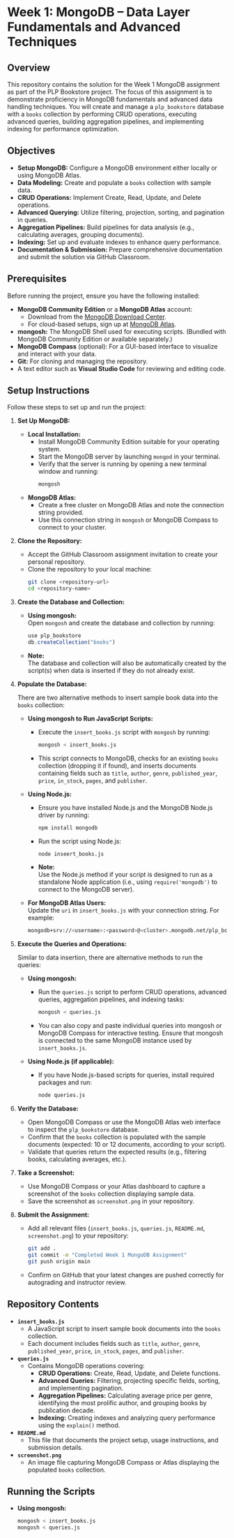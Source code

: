 # Week 1: MongoDB – Data Layer Fundamentals and Advanced Techniques

## Overview
This repository contains the solution for the Week 1 MongoDB assignment as part of the PLP Bookstore project. The focus of this assignment is to demonstrate proficiency in MongoDB fundamentals and advanced data handling techniques. You will create and manage a `plp_bookstore` database with a `books` collection by performing CRUD operations, executing advanced queries, building aggregation pipelines, and implementing indexing for performance optimization.

## Objectives
- **Setup MongoDB:** Configure a MongoDB environment either locally or using MongoDB Atlas.
- **Data Modeling:** Create and populate a `books` collection with sample data.
- **CRUD Operations:** Implement Create, Read, Update, and Delete operations.
- **Advanced Querying:** Utilize filtering, projection, sorting, and pagination in queries.
- **Aggregation Pipelines:** Build pipelines for data analysis (e.g., calculating averages, grouping documents).
- **Indexing:** Set up and evaluate indexes to enhance query performance.
- **Documentation & Submission:** Prepare comprehensive documentation and submit the solution via GitHub Classroom.

## Prerequisites
Before running the project, ensure you have the following installed:
- **MongoDB Community Edition** or a **MongoDB Atlas** account:
  - Download from the [MongoDB Download Center](https://www.mongodb.com/try/download/community).
  - For cloud-based setups, sign up at [MongoDB Atlas](https://www.mongodb.com/cloud/atlas).
- **mongosh:** The MongoDB Shell used for executing scripts. (Bundled with MongoDB Community Edition or available separately.)
- **MongoDB Compass** (optional): For a GUI-based interface to visualize and interact with your data.
- **Git:** For cloning and managing the repository.
- A text editor such as **Visual Studio Code** for reviewing and editing code.

## Setup Instructions
Follow these steps to set up and run the project:

1. **Set Up MongoDB:**
   - **Local Installation:**
     - Install MongoDB Community Edition suitable for your operating system.
     - Start the MongoDB server by launching `mongod` in your terminal.
     - Verify that the server is running by opening a new terminal window and running:
       ```bash
       mongosh
       ```
   - **MongoDB Atlas:**
     - Create a free cluster on MongoDB Atlas and note the connection string provided.
     - Use this connection string in `mongosh` or MongoDB Compass to connect to your cluster.

2. **Clone the Repository:**
   - Accept the GitHub Classroom assignment invitation to create your personal repository.
   - Clone the repository to your local machine:
     ```bash
     git clone <repository-url>
     cd <repository-name>
     ```

3. **Create the Database and Collection:**
   - **Using mongosh:**  
     Open `mongosh` and create the database and collection by running:
     ```javascript
     use plp_bookstore
     db.createCollection("books")
     ```
   - **Note:**  
     The database and collection will also be automatically created by the script(s) when data is inserted if they do not already exist.

4. **Populate the Database:**

   There are two alternative methods to insert sample book data into the `books` collection:

   - **Using mongosh to Run JavaScript Scripts:**
     - Execute the `insert_books.js` script with `mongosh` by running:
       ```bash
       mongosh < insert_books.js
       ```
     - This script connects to MongoDB, checks for an existing `books` collection (dropping it if found), and inserts documents containing fields such as `title`, `author`, `genre`, `published_year`, `price`, `in_stock`, `pages`, and `publisher`.

   - **Using Node.js:**
     - Ensure you have installed Node.js and the MongoDB Node.js driver by running:
       ```bash
       npm install mongodb
       ```
     - Run the script using Node.js:
       ```bash
       node inseert_books.js
       ```
     - **Note:**  
       Use the Node.js method if your script is designed to run as a standalone Node application (i.e., using `require('mongodb')` to connect to the MongoDB server).

   - **For MongoDB Atlas Users:**  
     Update the `uri` in `insert_books.js` with your connection string. For example:
     ```bash
     mongodb+srv://<username>:<password>@<cluster>.mongodb.net/plp_bookstore
     ```

5. **Execute the Queries and Operations:**
   
   Similar to data insertion, there are alternative methods to run the queries:

   - **Using mongosh:**
     - Run the `queries.js` script to perform CRUD operations, advanced queries, aggregation pipelines, and indexing tasks:
       ```bash
       mongosh < queries.js
       ```
     - You can also copy and paste individual queries into mongosh or MongoDB Compass for interactive testing. Ensure that mongosh is connected to the same MongoDB instance used by `insert_books.js`.

   - **Using Node.js (if applicable):**
     - If you have Node.js-based scripts for queries, install required packages and run:
       ```bash
       node queries.js
       ```

6. **Verify the Database:**
   - Open MongoDB Compass or use the MongoDB Atlas web interface to inspect the `plp_bookstore` database.
   - Confirm that the `books` collection is populated with the sample documents (expected: 10 or 12 documents, according to your script).
   - Validate that queries return the expected results (e.g., filtering books, calculating averages, etc.).

7. **Take a Screenshot:**
   - Use MongoDB Compass or your Atlas dashboard to capture a screenshot of the `books` collection displaying sample data.
   - Save the screenshot as `screenshot.png` in your repository.

8. **Submit the Assignment:**
   - Add all relevant files (`insert_books.js`, `queries.js`, `README.md`, `screenshot.png`) to your repository:
     ```bash
     git add .
     git commit -m "Completed Week 1 MongoDB Assignment"
     git push origin main
     ```
   - Confirm on GitHub that your latest changes are pushed correctly for autograding and instructor review.

## Repository Contents
- **`insert_books.js`**
  - A JavaScript script to insert sample book documents into the `books` collection.
  - Each document includes fields such as `title`, `author`, `genre`, `published_year`, `price`, `in_stock`, `pages`, and `publisher`.
- **`queries.js`**
  - Contains MongoDB operations covering:
    - **CRUD Operations:** Create, Read, Update, and Delete functions.
    - **Advanced Queries:** Filtering, projecting specific fields, sorting, and implementing pagination.
    - **Aggregation Pipelines:** Calculating average price per genre, identifying the most prolific author, and grouping books by publication decade.
    - **Indexing:** Creating indexes and analyzing query performance using the `explain()` method.
- **`README.md`**
  - This file that documents the project setup, usage instructions, and submission details.
- **`screenshot.png`**
  - An image file capturing MongoDB Compass or Atlas displaying the populated `books` collection.

## Running the Scripts

- **Using mongosh:**
  ```bash
  mongosh < insert_books.js
  mongosh < queries.js